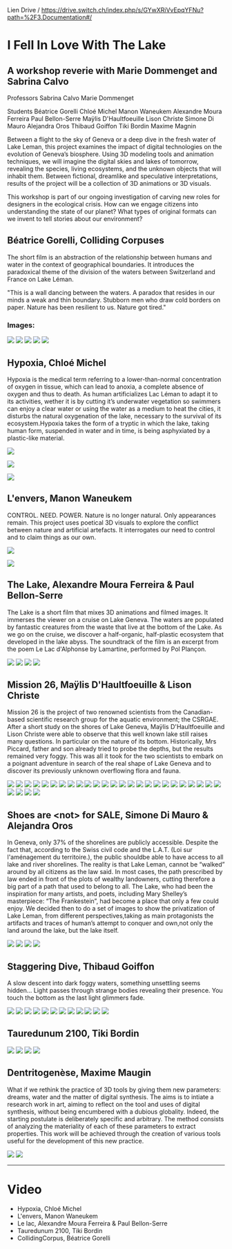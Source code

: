 Lien Drive / https://drive.switch.ch/index.php/s/GYwXRiVvEpqYFNu?path=%2F3.Documentation#/ 

# I Fell In Love With The Lake

## A workshop reverie with Marie Dommenget and Sabrina Calvo


Professors
Sabrina Calvo 
Marie Dommenget 

Students
Béatrice Gorelli 
Chloé Michel 
Manon Waneukem
Alexandre Moura Ferreira
Paul Bellon-Serre
Maÿlis D'Haultfoeuille
Lison Christe
Simone Di Mauro
Alejandra Oros
Thibaud Goiffon
Tiki Bordin 
Maxime Magnin


Between a flight to the sky of Geneva or a deep dive in the fresh water of Lake Leman, this project examines the impact of digital technologies on the evolution of Geneva’s biosphere. Using 3D modeling tools and animation techniques, we will imagine the digital skies and lakes of tomorrow, revealing the species, living ecosystems, and the unknown objects that will inhabit them. Between fictional, dreamlike and speculative interpretations, results of the project will be a collection of 3D animations or 3D visuals.

This workshop is part of our ongoing investigation of carving new roles for designers in the ecological crisis. How can we engage citizens into understanding the state of our planet? What types of original formats can we invent to tell stories about our environment?

## Béatrice Gorelli, Colliding Corpuses

The short film is an abstraction of the relationship between humans and water in the context of geographical boundaries. It introduces the paradoxical theme of the division of the waters between Switzerland and France on Lake Léman.

"This is a wall dancing between the waters. A paradox that resides in our minds
a weak and thin boundary. Stubborn men who draw cold borders on paper. Nature has been resilient to us. Nature got tired."

### Images: 

![](https://i.imgur.com/Og8jZaq.png)
![](https://i.imgur.com/OTn6TzH.png)
![](https://i.imgur.com/PCeHyfU.png)
![](https://i.imgur.com/3NkAyeN.png)
![](https://i.imgur.com/4DsR06X.png)


## Hypoxia, Chloé Michel

Hypoxia is the medical term referring to a lower-than-normal concentration of oxygen in tissue, which can lead to anoxia, a complete absence of oxygen and thus to death. As human artificializes Lac Léman to adapt it to its activities, wether it is by cutting it’s underwater vegetation so swimmers can enjoy a clear water or using the water as a medium to heat the cities, it disturbs the natural oxygenation of the lake, necessary to the survival of its ecosystem.Hypoxia takes the form of a tryptic in which the lake, taking human form, suspended in water and in time, is being asphyxiated by a plastic-like material.


![](https://i.imgur.com/N4CyFQb.png)

![](https://i.imgur.com/ipg0jcW.png)

![](https://i.imgur.com/0zwtSrQ.png)

## L'envers, Manon Waneukem 

CONTROL. NEED. POWER. Nature is no longer natural. Only appearances remain. This project uses poetical 3D visuals to explore the conflict between nature and artificial artefacts. It interrogates our need to control and to claim things as our own.

![](https://i.imgur.com/b7mqlDJ.jpg)

![](https://i.imgur.com/YIbtsCs.jpg)

## The Lake, Alexandre Moura Ferreira & Paul Bellon-Serre

The Lake is a short film that mixes 3D animations and filmed images. It immerses the viewer on a cruise on Lake Geneva. The waters are populated by fantastic creatures from the waste that live at the bottom of the Lake. As we go on the cruise, we discover a half-organic, half-plastic ecosystem that developed in the lake abyss. The soundtrack of the film is an excerpt from the poem Le Lac d'Alphonse by Lamartine, performed by Pol Plançon.

![](https://i.imgur.com/hFzGvLA.jpg)
![](https://i.imgur.com/lpK04oS.jpg)
![](https://i.imgur.com/Z2NDIdS.jpg)
![](https://i.imgur.com/qrwshHw.jpg)


## Mission 26, Maÿlis D'Haultfoeuille & Lison Christe

Mission 26 is the project of two renowned scientists from the Canadian-based scientific research group for the aquatic environment; the CSRGAE. After a short study on the shores of Lake Geneva, Maÿlis D'Haultfoeuille and Lison Christe were able to observe that this well known lake still raises many questions. In particular on the nature of its bottom. Historically, Mrs Piccard, father and son already tried to probe the depths, but the results remained very foggy. This was all it took for the two scientists to embark on a poignant adventure in search of the real shape of Lake Geneva and to discover its previously unknown overflowing flora and fauna. 


![](https://i.imgur.com/0QA440m.jpg)
![](https://i.imgur.com/EePHQxb.png)
![](https://i.imgur.com/O4R9DXD.png)
![](https://i.imgur.com/svtZkHf.png)
![](https://i.imgur.com/pIl1qSw.png)
![](https://i.imgur.com/Q88AR9S.png)
![](https://i.imgur.com/oO0EEMT.png)
![](https://i.imgur.com/6C9DxDB.png)
![](https://i.imgur.com/X18Z9cM.jpg)
![](https://i.imgur.com/kDUmSNX.png)
![](https://i.imgur.com/QyLiTlX.jpg)
![](https://i.imgur.com/xfG51xx.png)
![](https://i.imgur.com/d13WuMG.png)
![](https://i.imgur.com/mlczMao.jpg)
![](https://i.imgur.com/1xNHhrs.jpg)
![](https://i.imgur.com/PxJyPBF.png)
![](https://i.imgur.com/kCjZAg5.png)
![](https://i.imgur.com/ZLVcr3T.png)
![](https://i.imgur.com/DNP6viq.png)
![](https://i.imgur.com/RRTCvYH.png)
![](https://i.imgur.com/LZXFjM6.png)
![](https://i.imgur.com/3NnkKeP.png)
![](https://i.imgur.com/eo0Tcid.png)
![](https://i.imgur.com/zzXyEHF.png)
![](https://i.imgur.com/vhgDXfE.png)
![](https://i.imgur.com/A0Ya0AW.jpg)
![](https://i.imgur.com/fMiGfE9.jpg)
![](https://i.imgur.com/M9pvUUz.jpg)
![](https://i.imgur.com/qG7Y6mp.png)

## Shoes are \<not\> for SALE, Simone Di Mauro & Alejandra Oros 

In Geneva, only 37% of the shorelines are publicly accessible. Despite the fact that, according to the Swiss civil code and the L.A.T. (Loi sur l'aménagement du territoire.), the public shouldbe able to have access to all lake and river shorelines. The reality is that Lake Leman, cannot be “walked” around by all citizens as the law said. In most cases, the path prescribed by law ended in front of the plots of wealthy landowners, cutting therefore a big part of a path that used to belong to all. The Lake, who had been the inspiration for many artists, and poets, including Mary Shelley’s masterpiece: “The Frankestein”, had become a place that only a few could enjoy. We decided then to do a set of images to show the privatization of Lake Leman, from different perspectives,taking as main protagonists the artifacts and traces of human’s attempt to conquer and own,not only the land around the lake, but the lake itself. 

![](https://i.imgur.com/DdcFRYT.jpg)
![](https://i.imgur.com/gyWk6br.jpg)
![](https://i.imgur.com/2nluHWF.jpg)
![](https://i.imgur.com/cFpKWJr.jpg)


## Staggering Dive, Thibaud Goiffon

A slow descent into dark foggy waters, something unsettling seems hidden... Light passes through strange bodies revealing their presence. You touch the bottom as the last light glimmers fade.

![](https://i.imgur.com/Xyi7P6l.jpg)
![](https://i.imgur.com/KN9EYxb.jpg)
![](https://i.imgur.com/FY4RXsR.png)
![](https://i.imgur.com/ZkjcpEe.png)
![](https://i.imgur.com/es6n7ez.png)
![](https://i.imgur.com/91rmrtc.png)
![](https://i.imgur.com/hOO6HZG.png)
![](https://i.imgur.com/7gJ4kkD.png)
![](https://i.imgur.com/0QCaiph.jpg)
![](https://i.imgur.com/3ZD5zGt.png)
![](https://i.imgur.com/RukiQyP.png)
![](https://i.imgur.com/Y3GWEWI.jpg)


## Tauredunum 2100, Tiki Bordin 

![](https://i.imgur.com/A5iLilm.jpg)
![](https://i.imgur.com/YlkasNj.jpg)
![](https://i.imgur.com/D5ls3ss.png)
![](https://i.imgur.com/G1uzuUA.jpg)


## Dentritogenèse, Maxime Maugin 

What if we rethink the practice of 3D tools by giving them new parameters: dreams, water and the matter of digital synthesis. The aims is to intiate a research work in art, aiming to reflect on the tool and uses of digital synthesis, without being encumbered with a dubious globality. Indeed, the starting postulate is deliberately specific and arbitrary. The method consists of analyzing the materiality of each of these parameters to extract properties. This work will be achieved through the creation of various tools useful for the development of this new practice.


![](https://i.imgur.com/GDpihjA.jpg)
![](https://i.imgur.com/n5vWffN.jpg)



---
# Video

- Hypoxia, Chloé Michel
- L'envers, Manon Waneukem 
- Le lac, Alexandre Moura Ferreira & Paul Bellon-Serre
- Tauredunum 2100, Tiki Bordin 
- CollidingCorpus, Béatrice Gorelli
